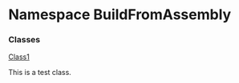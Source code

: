 ﻿# Namespace BuildFromAssembly

### Classes

 [Class1](BuildFromAssembly.Class1.md)

This is a test class.

